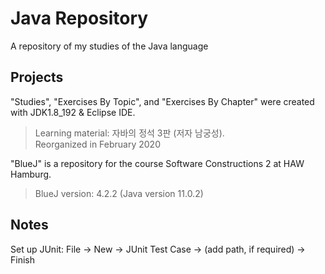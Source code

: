 # Java Repository
A repository of my studies of the Java language

## Projects
"Studies", "Exercises By Topic", and "Exercises By Chapter" were created with JDK1.8_192 & Eclipse IDE. <br>
> Learning material: 자바의 정석 3판 (저자 남궁성). <br> Reorganized in February 2020

"BlueJ" is a repository for the course Software Constructions 2 at HAW Hamburg. <br>
> BlueJ version: 4.2.2 (Java version 11.0.2)

## Notes
Set up JUnit: File -> New -> JUnit Test Case -> (add path, if required) -> Finish
